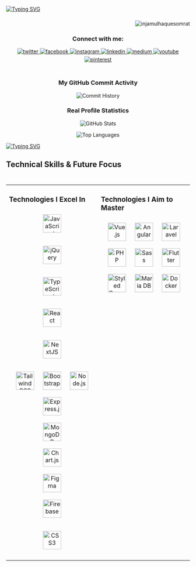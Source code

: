 <!-- intro  -->

[![Typing SVG](https://readme-typing-svg.herokuapp.com?font=Indie+Flower&weight=400&size=40&pause=100&color=C778DD&width=1000&lines=Hey+I+am+Injamul+Haque+Somrat;Web+designer+and+frontend+developer;Passionate+about+innovation+designs&center=true&vCenter=true)](https://git.io/typing-svg)

###

<!-- visitors  -->
<p align="right"> <img src="https://komarev.com/ghpvc/?username=haquesomrat&label=Profile%20views&color=0e75b6&style=flat" alt="injamulhaquesomrat" /> </p>

<!-- social links  -->
<h3 align="center">Connect with me:</h3>

<div align="center">
<a href="https://twitter.com/injamulhaquesom" target="_blank">
<img src="https://img.shields.io/badge/twitter-%231DA1F2.svg?&style=for-the-badge&logo=twitter&logoColor=white" alt="twitter" style="margin-bottom: 5px;" />
</a>
<a href="https://www.facebook.com/injamulhaquesomrat" target="_blank">
<img src="https://img.shields.io/badge/facebook-%231877F2.svg?&style=for-the-badge&logo=facebook&logoColor=white" alt="facebook" style="margin-bottom: 5px;" />
</a>
<a href="https://instagram.com/injamulhaquesomrat" target="_blank">
<img src="https://img.shields.io/badge/instagram-%23E4405F.svg?&style=for-the-badge&logo=instagram&logoColor=white" alt="instagram" style="margin-bottom: 5px;" />
</a>
<a href="https://linkedin.com/in/injamulhaquesomrat" target="_blank">
<img src="https://img.shields.io/badge/linkedin-%230A66C2.svg?&style=for-the-badge&logo=linkedin&logoColor=white" alt="linkedin" style="margin-bottom: 5px;" />
</a>
<a href="https://medium.com/@injamulhaquesomrat" target="_blank">
<img src="https://img.shields.io/badge/medium-%23000000.svg?&style=for-the-badge&logo=medium&logoColor=white" alt="medium" style="margin-bottom: 5px;" />
</a>
<a href="https://www.youtube.com/@injamulhaquesomrat" target="_blank">
<img src="https://img.shields.io/badge/youtube-%23FF0000.svg?&style=for-the-badge&logo=youtube&logoColor=white" alt="youtube" style="margin-bottom: 5px;" />
</a>
<a href="https://www.pinterest.com/injamulhaquesomrat/" target="_blank">
<img src="https://img.shields.io/badge/pinterest-%23E60023.svg?&style=for-the-badge&logo=pinterest&logoColor=white" alt="pinterest" style="margin-bottom: 5px;" />
</a>
</div>

<br/>

####

<h3 align="center">
My GitHub Commit Activity
</h3>

<p align="center">
  <img src="https://github-readme-streak-stats.herokuapp.com/?user=injamulhaquesomrat&theme=dark" alt="Commit History" />
</p>

<h3 align="center">
Real Profile Statistics
</h3>

<p align="center">
  <img src="https://github-readme-stats.vercel.app/api?username=injamulhaquesomrat&show_icons=true&theme=dark&hide_title=true&count_private=true" alt="GitHub Stats" />
</p>

<p align="center">
  <img src="https://github-readme-stats.vercel.app/api/top-langs/?username=injamulhaquesomrat&layout=compact&theme=dark" alt="Top Languages" />
</p>

[![Typing SVG](https://readme-typing-svg.herokuapp.com?font=Indie+Flower&weight=400&size=30&duration=3000&pause=1000&color=F79C82&width=1000&lines=Your+skill+should+be+better+than+your+strength;Great+works+comes+with+great+electricity+billl;Simplicity++is+the+soul+off+efficiency&center=true&vCenter=true)](https://git.io/typing-svg)

<!-- languages & technologies -->
<div align="left">
  
<h2 align='left'>
  Technical Skills & Future Focus<br/><br/>
</h2>
<table><tr><td valign="top" width="50%">

### Technologies I Excel In

<div align="center">
<!-- start::javascript -->
<a href="https://www.javascript.com/" target="_blank"><img style="margin: 10px" src="https://profilinator.rishav.dev/skills-assets/javascript-original.svg" alt="JavaScript" height="50" /></a>
<!-- end::javascript -->
 
<a href="https://jquery.com/" target="_blank"><img style="margin: 10px" src="https://profilinator.rishav.dev/skills-assets/jquery.png" alt="jQuery" height="50" /></a>
<!-- start::typescript -->
<a href="https://www.typescriptlang.org/" target="_blank"><img style="margin: 10px" src="https://th.bing.com/th/id/R.99a29ede35ec2ddf1f968bcdb17dbfdd?rik=XCSlxNe4MX5SOg&pid=ImgRaw&r=0" alt="TypeScript" height="50" /></a>  
<!-- end::typescript -->
  <!-- start::reactjs -->
<a href="https://reactjs.org/" target="_blank"><img style="margin: 10px" src="https://cdn.freelogovectors.net/wp-content/uploads/2018/12/react_logo.png" alt="React" height="50" /></a>
  <!-- start::reactjs -->  
  <!-- start;:nextjs -->
<a href="https://nextjs.org/" target="_blank"><img style="margin: 10px" src="https://innoblooms.com/logo/next-logo.png" alt="NextJS" height="50" /></a>
  <!-- end::nextjs -->
  <a href="https://tailwindcss.com/" target="_blank"><img style="margin: 10px" src="https://www.loopple.com/img/tailwind-logo-blue.png" alt="Tailwind CSS" height="50" /></a>  <a href="https://getbootstrap.com/docs/3.4/javascript/" target="_blank"><img style="margin: 10px" src="https://uxwing.com/wp-content/themes/uxwing/download/brands-and-social-media/bootstrap-5-logo-icon.png" alt="Bootstrap" height="50" /></a>   <a href="https://nodejs.org/" target="_blank"><img style="margin: 10px" src="https://vectorseek.com/wp-content/uploads/2023/09/Node-Node.JS-Logo-Vector.svg-.png" alt="Node.js" height="50" /></a>  <a href="https://expressjs.com/" target="_blank"><img style="margin: 10px" src="https://seekvectors.com/files/download/express.js-logo.png" alt="Express.js" height="50" /></a>  
<a href="https://www.mongodb.com/" target="_blank"><img style="margin: 10px" src="https://profilinator.rishav.dev/skills-assets/mongodb-original-wordmark.svg" alt="MongoDB" height="50" /></a>  
<a href="https://www.chartjs.org/" target="_blank"><img style="margin: 10px" src="https://profilinator.rishav.dev/skills-assets/logo-title.svg" alt="Chart.js" height="50" /></a>  
<a href="https://www.figma.com/" target="_blank"><img style="margin: 10px" src="https://profilinator.rishav.dev/skills-assets/figma-icon.svg" alt="Figma" height="50" /></a>  
<a href="https://firebase.google.com/" target="_blank"><img style="margin: 10px" src="https://profilinator.rishav.dev/skills-assets/firebase.png" alt="Firebase" height="50" /></a>


<a href="https://www.w3schools.com/css/" target="_blank"><img style="margin: 10px" src="https://profilinator.rishav.dev/skills-assets/css3-original-wordmark.svg" alt="CSS3" height="50" /></a>

</div>

</td><td valign="top" width="50%">

### Technologies I Aim to Master

<div align="center">  
<a href="https://vuejs.org/" target="_blank"><img style="margin: 10px" src="https://profilinator.rishav.dev/skills-assets/vuejs-original-wordmark.svg" alt="Vue.js" height="50" /></a>  
<a href="https://angular.io/" target="_blank"><img style="margin: 10px" src="https://profilinator.rishav.dev/skills-assets/angularjs-original.svg" alt="Angular" height="50" /></a>  
<a href="https://laravel.com/" target="_blank"><img style="margin: 10px" src="https://profilinator.rishav.dev/skills-assets/laravel-plain-wordmark.svg" alt="Laravel" height="50" /></a>  
<a href="https://www.php.net/" target="_blank"><img style="margin: 10px" src="https://profilinator.rishav.dev/skills-assets/php-original.svg" alt="PHP" height="50" /></a>  
<a href="https://sass-lang.com/" target="_blank"><img style="margin: 10px" src="https://profilinator.rishav.dev/skills-assets/sass-original.svg" alt="Sass" height="50" /></a>  
<a href="https://flutter.dev/" target="_blank"><img style="margin: 10px" src="https://profilinator.rishav.dev/skills-assets/flutterio-icon.svg" alt="Flutter" height="50" /></a>  
<a href="https://styled-components.com/" target="_blank"><img style="margin: 10px" src="https://profilinator.rishav.dev/skills-assets/styled-components.png" alt="Styled Components" height="50" /></a>  
<a href="https://mariadb.org/" target="_blank"><img style="margin: 10px" src="https://profilinator.rishav.dev/skills-assets/mariadb.png" alt="Maria DB" height="50" /></a>  
<a href="https://www.docker.com/" target="_blank"><img style="margin: 10px" src="https://profilinator.rishav.dev/skills-assets/docker-original-wordmark.svg" alt="Docker" height="50" /></a>  
</div>
</td>
</div>
